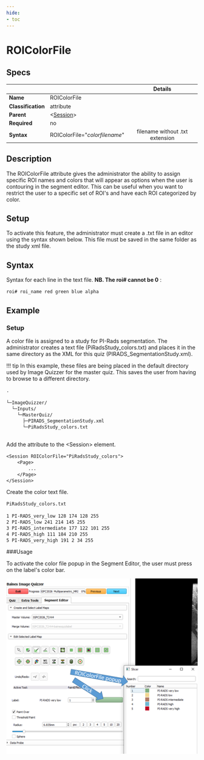 ```yaml
---
hide:
- toc
---
```

<!-- let javascript handle toc on left sidebar -->
# ROIColorFile

## Specs

| ||Details|
|---|---|:---:|
| **Name** | ROIColorFile ||
| **Classification** | attribute ||
| **Parent** | <[Session](index.md)\> ||
| **Required** | no ||
| **Syntax** | ROIColorFile="*colorfilename*" | filename without .txt extension |

## Description

The ROIColorFile attribute gives the administrator the ability to assign specific ROI names and colors that will appear as options
when the user is contouring in the segment editor. This can be useful when you want to restrict the user to
a specific set of ROI's and have each ROI categorized by color.

## Setup

To activate this feature, the administrator must create a .txt file in an editor using the syntax shown below.
This file must be saved in the same folder as the study xml file.


## Syntax

Syntax for each line in the text file. **NB. The roi# cannot be 0** :

```
roi# roi_name red green blue alpha
```

## Example

### Setup

A color file is assigned to a study for PI-Rads segmentation.
The administrator creates a text file (PiRadsStudy_colors.txt) and places it in
the same directory as the XML for this quiz (PIRADS_SegmentationStudy.xml).

!!! tip
    In this example, these files are being placed in the default directory used by 
    Image Quizzer for the master quiz. This saves the user from having to browse to a 
	different directory.

```
.

└─ImageQuizzer/
  └─Inputs/
    └─MasterQuiz/
      ├─PIRADS_SegmentationStudy.xml
      └─PiRadsStudy_colors.txt
		
```

Add the attribute to the <Session\> element.	
```
<Session ROIColorFile="PiRadsStudy_colors">
	<Page>
		...
	</Page>
</Session>
```

Create the color text file.
```
PiRadsStudy_colors.txt

1 PI-RADS_very_low 128 174 128 255
2 PI-RADS_low 241 214 145 255
3 PI-RADS_intermediate 177 122 101 255
4 PI-RADS_high 111 184 210 255
5 PI-RADS_very_high 191 2 34 255

```

###Usage

To activate the color file popup in the Segment Editor, the user must press on the label's color bar.

![ROIColorFileScreenshot](assets/ROIColorFileScreenshot.png)

